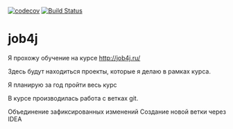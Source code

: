 [![codecov](https://codecov.io/gh/geratsx/job4j/branch/master/graph/badge.svg)](https://codecov.io/gh/geratsx/job4j)
[![Build Status](https://travis-ci.org/geratsx/job4j.svg?branch=master)](https://travis-ci.org/geratsx/job4j)

# job4j

Я прохожу обучение на курсе http://job4j.ru/

Здесь будут находиться проекты, которые я делаю в рамках курса.

Я планирую за год пройти весь курс

В курсе производилась работа с ветках git.

Объединение зафиксированных изменений
Создание новой ветки через IDEA